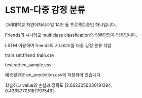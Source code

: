 # LSTM-다중 감정 분류
고려대학교 자연어처리수업 14조 둘 프로젝트중인 하나입니다.. 

Friends의 시나라오 multiclass classfication의 임무담당자 임특입니다.

LSTM 이용하여 friends의 시나리오를 다중 감정 분류 작업 

train set:friend_train.csv

test set:en_sample.csv

예측결과문 en_prediction.csv에 저장되어 있습니다.

학습하고 value의 손실과 정확도
[2.6622256030191394, 0.43657705187797546]
